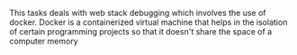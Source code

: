 This tasks deals with web stack debugging which involves the use of docker. Docker is a containerized virtual machine that helps in the isolation of certain programming projects so that it doesn't share the space of a computer memory
